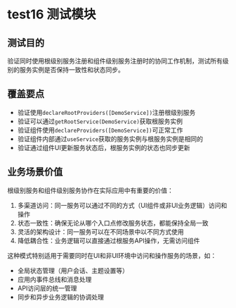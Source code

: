 # test16 测试模块

## 测试目的

验证同时使用根级别服务注册和组件级别服务注册时的协同工作机制，测试所有级别的服务实例是否保持一致性和状态同步。

## 覆盖要点

- 验证使用`declareRootProviders([DemoService])`注册根级别服务
- 验证可以通过`getRootService(DemoService)`获取根服务实例
- 验证组件使用`declareProviders([DemoService])`可正常工作
- 验证组件内部通过`useService`获取的服务实例与根服务实例是相同的
- 验证通过组件UI更新服务状态后，根服务实例的状态也同步更新

## 业务场景价值

根级别服务和组件级别服务协作在实际应用中有重要的价值：

1. 多渠道访问：同一服务可以通过不同的方式（UI组件或非UI业务逻辑）访问和操作
2. 状态一致性：确保无论从哪个入口点修改服务状态，都能保持全局一致
3. 灵活的架构设计：同一服务可以在不同场景中以不同方式使用
4. 降低耦合性：业务逻辑可以直接通过根服务API操作，无需访问组件

这种模式特别适用于需要同时在UI和非UI环境中访问和操作服务的场景，如：

- 全局状态管理（用户会话、主题设置等）
- 应用内事件总线和消息处理
- API访问层的统一管理
- 同步和异步业务逻辑的协调处理
